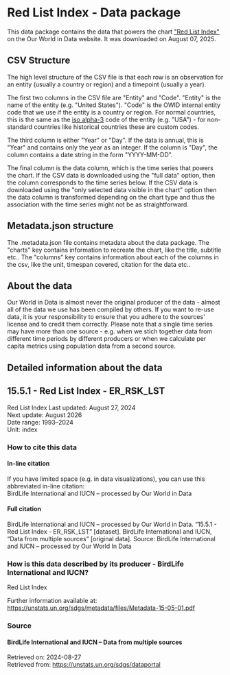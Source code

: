 # Red List Index - Data package

This data package contains the data that powers the chart ["Red List Index"](https://ourworldindata.org/grapher/red-list-index) on the Our World in Data website. It was downloaded on August 07, 2025.

## CSV Structure

The high level structure of the CSV file is that each row is an observation for an entity (usually a country or region) and a timepoint (usually a year).

The first two columns in the CSV file are "Entity" and "Code". "Entity" is the name of the entity (e.g. "United States"). "Code" is the OWID internal entity code that we use if the entity is a country or region. For normal countries, this is the same as the [iso alpha-3](https://en.wikipedia.org/wiki/ISO_3166-1_alpha-3) code of the entity (e.g. "USA") - for non-standard countries like historical countries these are custom codes.

The third column is either "Year" or "Day". If the data is annual, this is "Year" and contains only the year as an integer. If the column is "Day", the column contains a date string in the form "YYYY-MM-DD".

The final column is the data column, which is the time series that powers the chart. If the CSV data is downloaded using the "full data" option, then the column corresponds to the time series below. If the CSV data is downloaded using the "only selected data visible in the chart" option then the data column is transformed depending on the chart type and thus the association with the time series might not be as straightforward.

## Metadata.json structure

The .metadata.json file contains metadata about the data package. The "charts" key contains information to recreate the chart, like the title, subtitle etc.. The "columns" key contains information about each of the columns in the csv, like the unit, timespan covered, citation for the data etc..

## About the data

Our World in Data is almost never the original producer of the data - almost all of the data we use has been compiled by others. If you want to re-use data, it is your responsibility to ensure that you adhere to the sources' license and to credit them correctly. Please note that a single time series may have more than one source - e.g. when we stich together data from different time periods by different producers or when we calculate per capita metrics using population data from a second source.

## Detailed information about the data


## 15.5.1 - Red List Index - ER_RSK_LST
Red List Index
Last updated: August 27, 2024  
Next update: August 2026  
Date range: 1993–2024  
Unit: index  


### How to cite this data

#### In-line citation
If you have limited space (e.g. in data visualizations), you can use this abbreviated in-line citation:  
BirdLife International and IUCN – processed by Our World in Data

#### Full citation
BirdLife International and IUCN – processed by Our World in Data. “15.5.1 - Red List Index - ER_RSK_LST” [dataset]. BirdLife International and IUCN, “Data from multiple sources” [original data].
Source: BirdLife International and IUCN – processed by Our World In Data

### How is this data described by its producer - BirdLife International and IUCN?
Red List Index

Further information available at: https://unstats.un.org/sdgs/metadata/files/Metadata-15-05-01.pdf

### Source

#### BirdLife International and IUCN – Data from multiple sources
Retrieved on: 2024-08-27  
Retrieved from: https://unstats.un.org/sdgs/dataportal  


    